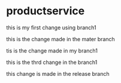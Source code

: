 # productservice

this is my first change using branch1

this is the change made in the mater branch

tis is the change made in my branch1

this is the thrd change in the branch1

this change is made in the release branch
